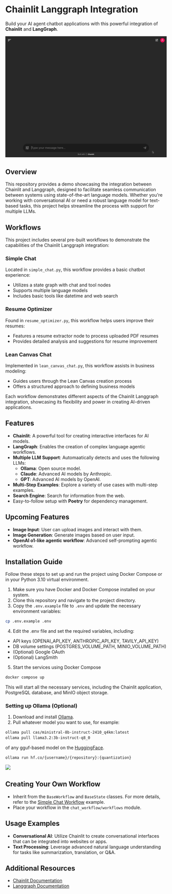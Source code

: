 # **Chainlit Langgraph Integration**  
Build your AI agent chatbot applications with this powerful integration of **Chainlit** and **LangGraph**.

![Demo](./public/screenshot.gif)

## **Overview**
This repository provides a demo showcasing the integration between Chainlit and Langgraph, designed to facilitate seamless communication between systems using state-of-the-art language models. Whether you're working with conversational AI or need a robust language model for text-based tasks, this project helps streamline the process with support for multiple LLMs.

## **Workflows**

This project includes several pre-built workflows to demonstrate the capabilities of the Chainlit Langgraph integration:

### Simple Chat
Located in `simple_chat.py`, this workflow provides a basic chatbot experience:
- Utilizes a state graph with chat and tool nodes
- Supports multiple language models
- Includes basic tools like datetime and web search

### Resume Optimizer
Found in `resume_optimizer.py`, this workflow helps users improve their resumes:
- Features a resume extractor node to process uploaded PDF resumes
- Provides detailed analysis and suggestions for resume improvement

### Lean Canvas Chat
Implemented in `lean_canvas_chat.py`, this workflow assists in business modeling:
- Guides users through the Lean Canvas creation process
- Offers a structured approach to defining business models

Each workflow demonstrates different aspects of the Chainlit Langgraph integration, showcasing its flexibility and power in creating AI-driven applications.

## **Features**
- **Chainlit**: A powerful tool for creating interactive interfaces for AI models.
- **LangGraph**: Enables the creation of complex language agentic workflows.
- **Multiple LLM Support**: Automaatically detects and uses the following LLMs:
  - **Ollama**: Open source model.
  - **Claude**: Advanced AI models by Anthropic.
  - **GPT**: Advanced AI models by OpenAI.
- **Multi-Step Examples**: Explore a variety of use cases with multi-step examples.
- **Search Engine**: Search for information from the web.
- Easy-to-follow setup with **Poetry** for dependency management.



## Upcoming Features
- **Image Input**: User can upload images and interact with them.
- **Image Generation**: Generate images based on user input.
- **OpenAI o1-like agentic workflow**: Advanced self-prompting agentic workflow.

## **Installation Guide**
Follow these steps to set up and run the project using Docker Compose or in your Python 3.10 virtual environment.

1. Make sure you have Docker and Docker Compose installed on your system.
2. Clone this repository and navigate to the project directory.
3. Copy the `.env.example` file to `.env` and update the necessary environment variables:

```bash
cp .env.example .env
```

4. Edit the .env file and set the required variables, including:

  - API keys (OPENAI_API_KEY, ANTHROPIC_API_KEY, TAVILY_API_KEY)
  - DB volume settings (POSTGRES_VOLUME_PATH, MINIO_VOLUME_PATH)
  - (Optional) Google OAuth
  - (Optional) LangSmith

5. Start the services using Docker Compose

```bash
docker compose up
```

This will start all the necessary services, including the Chainlit application, PostgreSQL database, and MinIO object storage.


### Setting up Ollama (Optional)

1. Download and install [Ollama](https://ollama.com).
2. Pull whatever model you want to use, for example: 

```bash
ollama pull cas/ministral-8b-instruct-2410_q4km:latest
ollama pull llama3.2:3b-instruct-q8_0
```

of any gguf-based model on the [HuggingFace](https://huggingface.co/docs/hub/ollama).

```bash
ollama run hf.co/{username}/{repository}:{quantization}
```

![](https://huggingface.co/datasets/huggingface/documentation-images/resolve/main/ollama/guide.png)


## **Creating Your Own Workflow**
- Inherit from the `BaseWorkflow` and `BaseState` classes. For more details, refer to the [Simple Chat Workflow](./chat_workflow/workflows/simple_chat.py) example.
- Place your workflow in the `chat_workflow/workflows` module.

## **Usage Examples**
- **Conversational AI**: Utilize Chainlit to create conversational interfaces that can be integrated into websites or apps.
- **Text Processing**: Leverage advanced natural language understanding for tasks like summarization, translation, or Q&A.

## **Additional Resources**
- [Chainlit Documentation](https://docs.chainlit.io/get-started/overview)
- [Langgraph Documentation](https://langchain-ai.github.io/langgraph/)
